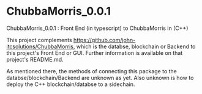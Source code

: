 # ChubbaMorris_0.0.1
ChubbaMorris_0.0.1 :   Front End (in typescript) to ChubbaMorris in (C++)


This project complements https://github.com/john-itcsolutions/ChubbaMorris, which is the databse, blockchain or Backend 
to this project's Front End or GUI.  Further information is available on that project's README.md.

As mentioned there, the methods of connecting this package to the databse/blockchain/Backend are unknown as yet.  Also 
unknown is how to deploy the C++ blockchain/databse to a sidechain.

